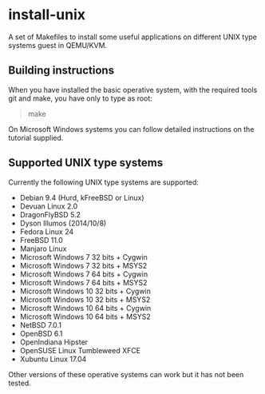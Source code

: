 install-unix
============

A set of Makefiles to install some useful applications on different UNIX type
systems guest in QEMU/KVM.

Building instructions
---------------------

When you have installed the basic operative system, with the required tools git
and make, you have only to type as root:

> make

On Microsoft Windows systems you can follow detailed instructions on the
tutorial supplied.

Supported UNIX type systems
---------------------------

Currently the following UNIX type systems are supported:

* Debian 9.4 (Hurd, kFreeBSD or Linux) 
* Devuan Linux 2.0
* DragonFlyBSD 5.2
* Dyson Illumos (2014/10/8)
* Fedora Linux 24
* FreeBSD 11.0
* Manjaro Linux
* Microsoft Windows 7 32 bits + Cygwin
* Microsoft Windows 7 32 bits + MSYS2
* Microsoft Windows 7 64 bits + Cygwin
* Microsoft Windows 7 64 bits + MSYS2
* Microsoft Windows 10 32 bits + Cygwin
* Microsoft Windows 10 32 bits + MSYS2
* Microsoft Windows 10 64 bits + Cygwin
* Microsoft Windows 10 64 bits + MSYS2
* NetBSD 7.0.1
* OpenBSD 6.1
* OpenIndiana Hipster
* OpenSUSE Linux Tumbleweed XFCE
* Xubuntu Linux 17.04

Other versions of these operative systems can work but it has not been tested.
